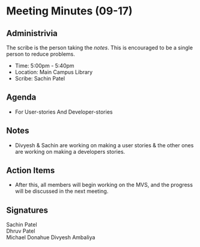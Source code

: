 # Meeting Minutes (09-17)

## Administrivia
The scribe is the person taking the _notes_. This is encouraged to be a single person to reduce problems.
*  Time: 5:00pm - 5:40pm
* Location: Main Campus Library
* Scribe: Sachin Patel 

## Agenda
* For User-stories And Developer-stories

## Notes
* Divyesh & Sachin are working on making a user stories & the other ones are working on making a developers stories. 

## Action Items
* After this, all members will begin working on the MVS, and the progress will be discussed in the next meeting.

## Signatures
Sachin Patel  
Dhruv Patel  
Michael Donahue
Divyesh Ambaliya

